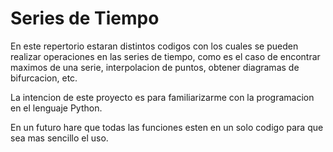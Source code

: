 # Series de Tiempo

En este repertorio estaran distintos codigos con los cuales se pueden realizar operaciones en las series de tiempo,
como es el caso de encontrar maximos de una serie, interpolacion de puntos, obtener diagramas de bifurcacion, etc.

La intencion de este proyecto es para familiarizarme con la programacion en el lenguaje Python.

En un futuro hare que todas las funciones esten en un solo codigo para que sea mas sencillo el uso.
